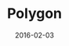 ---
title: Polygon
description: Polygon is an interactive installation that conveys the emotional involvement of a single participant or the entire group. It offers multiple interactions using the sequencer philosophy.
client:
skills:
  - User Interface
  - Interaction Design
platform: Interactive Installation
date: 2016-02-03
finished: true
permalink: false
thumbnail: src/static/work/polygon.jpg
---